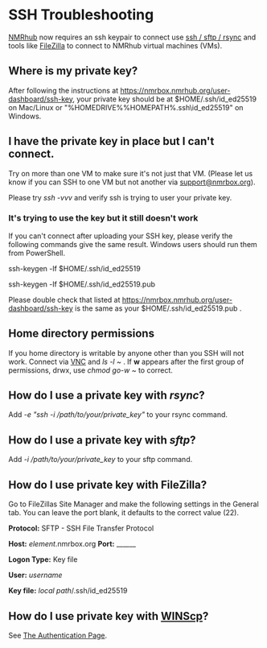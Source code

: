 # SSH Troubleshooting
[NMRhub](https://nmrhub.org) now requires an ssh keypair to connect use [ssh / sftp / rsync](https://openssh.com) and tools like [FileZilla](https://filezilla-project.org) to connect to NMRhub virtual machines (VMs).

## Where is my private key?
After following the instructions at https://nmrbox.nmrhub.org/user-dashboard/ssh-key, your
private key should be at $HOME/.ssh/id_ed25519 on Mac/Linux or "%HOMEDRIVE%%HOMEPATH%\.ssh\id_ed25519" on Windows.

## I have the private key in place but I can't connect.
Try on more than one VM to make sure it's not just that VM. (Please let us know if you can SSH to one VM but not another via support@nmrbox.org).

Please try *ssh -vvv* and verify ssh is trying to user your private key. 

### It's trying to use the key but it still doesn't work
If you can't connect after uploading your SSH key, please verify the following commands give the same result. Windows users should run them from PowerShell.

ssh-keygen -lf $HOME/.ssh/id_ed25519

ssh-keygen -lf $HOME/.ssh/id_ed25519.pub

Please double check that listed at https://nmrbox.nmrhub.org/user-dashboard/ssh-key is the same as your $HOME/.ssh/id_ed25519.pub .

## Home directory permissions ##
If you home directory is writable by anyone other than you SSH will not work. Connect via [VNC](https://nmrbox.nmrhub.org/pages/getting-started) and *ls -l \~* .
If **w** appears after the first group of permissions, drwx, use *chmod go-w \~* to correct.

## How do I use a private key with *rsync*?
Add _-e "ssh -i /path/to/your/private_key"_ to your rsync command.

## How do I use a private key with *sftp*?
Add _-i /path/to/your/private_key_  to your sftp command.

## How do I use private key with FileZilla?

Go to FileZillas Site Manager and make the following settings in the General tab. You can leave the port blank, it defaults to the correct value (22).

**Protocol:**      SFTP - SSH File Transfer Protocol

**Host:**          *element*.nmrbox.org             **Port:** ______

**Logon Type:**    Key file

**User:**          *username* 

**Key file:**      *local path*/.ssh/id_ed25519            

## How do I use private key with [WINScp](https://winscp.net)?
See [The Authentication Page](https://winscp.net/eng/docs/ui_login_authentication).
